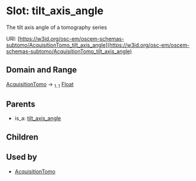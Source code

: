 
# Slot: tilt_axis_angle

The tilt axis angle of a tomography series

URI: [https://w3id.org/osc-em/oscem-schemas-subtomo/AcquisitionTomo_tilt_axis_angle](https://w3id.org/osc-em/oscem-schemas-subtomo/AcquisitionTomo_tilt_axis_angle)


## Domain and Range

[AcquisitionTomo](AcquisitionTomo.md) &#8594;  <sub>1..1</sub> [Float](types/Float.md)

## Parents

 *  is_a: [tilt_axis_angle](tilt_axis_angle.md)

## Children


## Used by

 * [AcquisitionTomo](AcquisitionTomo.md)
